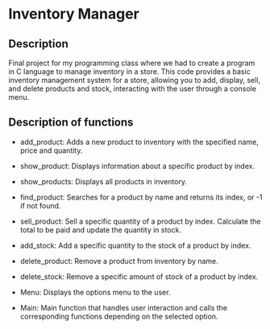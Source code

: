 # Inventory Manager

## Description 
Final project for my programming class where we had to create a program in C language to manage inventory in a store.
This code provides a basic inventory management system for a store, allowing you to add, display, sell, and delete products and stock, interacting with the user through a console menu.

## Description of functions
* add_product:
Adds a new product to inventory with the specified name, price and quantity.

* show_product:
Displays information about a specific product by index.

* show_products:
Displays all products in inventory.

* find_product:
Searches for a product by name and returns its index, or -1 if not found.

* sell_product:
Sell ​​a specific quantity of a product by index. Calculate the total to be paid and update the quantity in stock.

* add_stock:
Add a specific quantity to the stock of a product by index.

* delete_product:
Remove a product from inventory by name.

* delete_stock:
Remove a specific amount of stock of a product by index.

* Menu:
Displays the options menu to the user.

* Main:
Main function that handles user interaction and calls the corresponding functions depending on the selected option.


